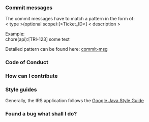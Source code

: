 ### Commit messages
The commit messages have to match a pattern in the form of:  
< type >(optional scope):[<Ticket_ID>] < description >

Example:  
chore(api):[TRI-123] some text

Detailed pattern can be found here: [commit-msg](dev/commit-msg)

### Code of Conduct

### How can I contribute

### Style guides
Generally, the IRS application follows the [Google Java Style Guide](https://google.github.io/styleguide/javaguide.html)


### Found a bug what shall I do?
